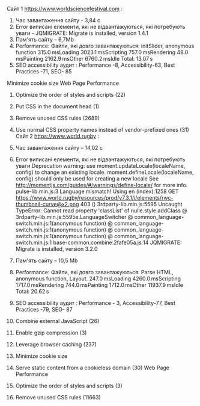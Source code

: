 Сайт 1 https://www.worldsciencefestival.com :
1.	Час завантаження сайту - 3,84 с
2.	Error виписані елементи, які не відвантажуються, які потребують уваги - 
JQMIGRATE: Migrate is installed, version 1.4.1
3.	Пам'ять сайту – 6,7Mb
4.	Performance:
Файли, які довго завантажуються:  initSlider, anonymous function
315.0 msLoading
3023.1 msScripting
757.0 msRendering
48.0 msPainting
2162.9 msOther
6760.2 msIdle
Total: 13.07 s
5.	SEO accessibility аудит :  Performance -8, Accessibility-63, Best Practices -71, SEO- 85

Minimize cookie size
Web Page Performance
1.	Optimize the order of styles and scripts (22)
2.	Put CSS in the document head (1)
3.	Remove unused CSS rules (2689)
4.	Use normal CSS property names instead of vendor-prefixed ones (31)
Сайт 2 https://www.world.rugby :
1.	Час завантаження сайту – 14,02 с
2.	Error виписані елементи, які не відвантажуються, які потребують уваги
Deprecation warning: use moment.updateLocale(localeName, config) to change an existing locale. moment.defineLocale(localeName, config) should only be used for creating a new locale See http://momentjs.com/guides/#/warnings/define-locale/ for more info.
pulse-lib.min.js:3 Language mismatch! Using en
(index):1258 GET https://www.world.rugby/resources/prod/v7.3.1/i/elements/rwc-thumbnail-curve@x2.png 403 ()
3rdparty-lib.min.js:5595 Uncaught TypeError: Cannot read property 'classList' of nulle.style.addClass @ 3rdparty-lib.min.js:5595e.LanguageSwitcher @ common_language-switch.min.js:1(anonymous function) @ common_language-switch.min.js:1(anonymous function) @ common_language-switch.min.js:1(anonymous function) @ common_language-switch.min.js:1
base-common.combine.2fafe05a.js:14 JQMIGRATE: Migrate is installed, version 3.2.0
3.	Пам'ять сайту – 10,5 Mb
4.	Performance:
Файли, які довго завантажуються:  Parse HTML, anonymous function, Layout.
247.0 msLoading
4260.0 msScripting
1717.0 msRendering
744.0 msPainting
1712.0 msOther
11937.9 msIdle
Total: 20.62 s
5.	SEO accessibility аудит :  Performance - 3,  Accessibility-77, Best Practices -79, SEO- 87
 
1.	Combine external JavaScript (26)
2.	Enable gzip compression (3)
3.	Leverage browser caching (237)
4.	Minimize cookie size
5.	Serve static content from a cookieless domain (30)
Web Page Performance
1.	Optimize the order of styles and scripts (3)
2.	Remove unused CSS rules (11663)


